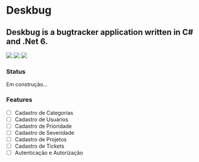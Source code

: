 

# Deskbug
## Deskbug is a bugtracker application written in C# and .Net 6.

<img src="https://img.shields.io/github/license/marcondesc/deskbug"/> <img src="https://img.shields.io/badge/tecnology-NET6-blue"/> <img src="https://img.shields.io/badge/database-SqlServer-red"/>

### Status
Em construção...


### Features

- [ ] Cadastro de Categorias
- [ ] Cadastro de Usuários
- [ ] Cadastro de Prioridade
- [ ] Cadastro de Severidade
- [ ] Cadastro de Projetos
- [ ] Cadastro de Tickets
- [ ] Autenticação e Autorização
